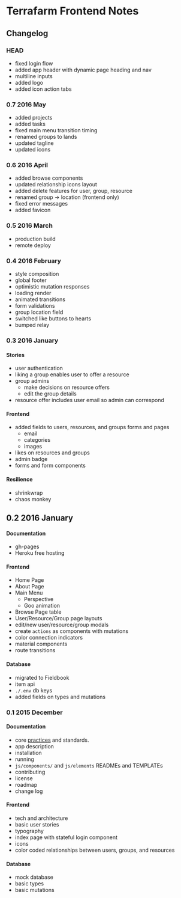 # Terrafarm Frontend Notes

## Changelog

### HEAD

- fixed login flow
- added app header with dynamic page heading and nav
- multiline inputs
- added logo
- added icon action tabs

### 0.7 2016 May

- added projects
- added tasks
- fixed main menu transition timing
- renamed groups to lands
- updated tagline
- updated icons

### 0.6 2016 April

- added browse components
- updated relationship icons layout
- added delete features for user, group, resource
- renamed group -> location (frontend only)
- fixed error messages
- added favicon

### 0.5 2016 March

- production build
- remote deploy

### 0.4 2016 February

- style composition
- global footer
- optimistic mutation responses
- loading render
- animated transitions
- form validations
- group location field
- switched like buttons to hearts
- bumped relay

### 0.3 2016 January

#### Stories
- user authentication
- liking a group enables user to offer a resource
- group admins
  - make decisions on resource offers
  - edit the group details
- resource offer includes user email so admin can correspond

#### Frontend
- added fields to users, resources, and groups forms and pages
  - email
  - categories
  - images
- likes on resources and groups
- admin badge
- forms and form components

#### Resilience
- shrinkwrap
- chaos monkey

## 0.2 2016 January

#### Documentation
- gh-pages
- Heroku free hosting

#### Frontend
- Home Page
- About Page
- Main Menu
  - Perspective
  - Goo animation
- Browse Page table
- User/Resource/Group page layouts
- edit/new user/resource/group modals
- create `actions` as components with mutations
- color connection indicators
- material components
- route transitions

#### Database
- migrated to Fieldbook
- item api
- `./.env` db keys
- added fields on types and mutations

### 0.1 2015 December

#### Documentation
- core [practices](https://github.com/linuxfoundation/cii-best-practices-badge) and standards.
- app description
- installation
- running
- `js/components/` and `js/elements` READMEs and TEMPLATEs
- contributing
- license
- roadmap
- change log

#### Frontend
- tech and architecture
- basic user stories
- typography
- index page with stateful login component
- icons
- color coded relationships between users, groups, and resources

#### Database
- mock database
- basic types
- basic mutations
